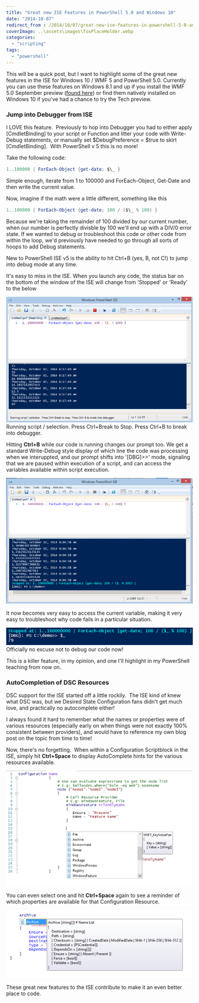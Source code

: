 ```yaml
---
title: "Great new ISE Features in PowerShell 5.0 and Windows 10"
date: "2014-10-07"
redirect_from : /2014/10/07/great-new-ise-features-in-powershell-5-0-and-windows-10
coverImage: ..\assets\images\foxPlaceHolder.webp
categories: 
  - "scripting"
tags: 
  - "powershell"
---
```


This will be a quick post, but I want to highlight some of the great new features in the ISE for Windows 10 / WMF 5 and PowerShell 5.0. Currently you can use these features on Windows 8.1 and up if you install the WMF 5.0 September preview ([found here](http://blogs.msdn.com/b/powershell/archive/2014/09/04/windows-management-framework-5-0-preview-september-2014-is-now-available.aspx)) or find them natively installed on Windows 10 if you've had a chance to try the Tech preview.

### Jump into Debugger from ISE

I LOVE this feature.  Previously to hop into Debugger you had to either apply \[CmdletBinding\] to your script or Function and litter your code with Write-Debug statements, or manually set $DebugPreference = $true to skirt \[CmdletBinding\].  With PowerShell v 5 this is no more!

Take the following code:

```powershell 
1..100000 | ForEach-Object {get-date; $\_ } 
```

Simple enough, iterate from 1 to 100000 and ForEach-Object, Get-Date and then write the current value.

Now, imagine if the math were a little different, something like this

```powershell 
1..100000 | ForEach-Object {get-date; 100 / ($\_ % 100) } 
```

Because we're taking the remainder of 100 divided by our current number, when our number is perfectly divisble by 100 we'll end up with a DIV/0 error state. If we wanted to debug or troubleshoot this code or other code from within the loop, we'd previously have needed to go through all sorts of hoops to add Debug statements.

New to PowerShell ISE v5 is the ability to hit Ctrl+B (yes, B, not C!) to jump into debug mode at any time.

It's easy to miss in the ISE. When you launch any code, the status bar on the bottom of the window of the ISE will change from 'Stopped' or 'Ready' to the below

![](../assets/images/2014/10/images/v5isechanges011.png) Running script / selection. Press Ctrl+Break to Stop. Press Ctrl+B to break into debugger.

Hitting **Ctrl+B** while our code is running changes our prompt too. We get a standard Write-Debug style display of which line the code was processing when we interuppted, and our prompt shifts into '\[DBG\]>>' mode, signaling that we are paused within execution of a script, and can access the variables available within script execution.

[![v5ISEchanges02](../assets/images/2014/10/images/v5isechanges02.png)](../assets/images/2014/10/images/v5isechanges02.png)

It now becomes very easy to access the current variable, making it very easy to troubleshoot why code fails in a particular situation.

![v5ISEchanges03](../assets/images/2014/10/images/v5isechanges03.png) 
Officially no excuse not to debug our code now!

This is a killer feature, in my opinion, and one I'll highlight in my PowerShell teaching from now on.

### AutoCompletion of DSC Resources

DSC support for the ISE started off a little rockily.  The ISE kind of knew what DSC was, but we Desired State Configuration fans didn't get much love, and practically no autocomplete either!

I always found it hard to remember what the names or properties were of various resources (especially early on when things were not exactly 100% consistent between providers), and would have to reference my own blog post on the topic from time to time!

Now, there's no forgetting.  When within a Configuration Scriptblock in the ISE, simply hit **Ctrl+Space** to display AutoComplete hints for the various resources available.

[![v5ISEchanges04](../assets/images/2014/10/images/v5isechanges04.png)](../assets/images/2014/10/images/v5isechanges04.png)

You can even select one and hit **Ctrl+Space** again to see a reminder of which properties are available for that Configuration Resource.

![v5ISEchanges05](../assets/images/2014/10/images/v5isechanges05.png)

These great new features to the ISE contribute to make it an even better place to code.